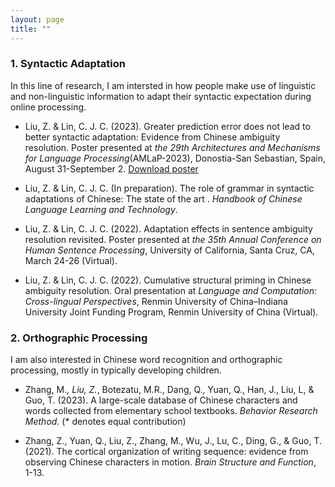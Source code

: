 ```yaml
---
layout: page
title: ""
---
```

### 1. Syntactic Adaptation

In this line of research, I am intersted in how people make use of linguistic and non-linguistic information to adapt their syntactic expectation during online processing.

- Liu, Z. & Lin, C. J. C. (2023). Greater prediction error does not lead to better syntactic adaptation: Evidence from Chinese ambiguity resolution. Poster presented at *the 29th Architectures and Mechanisms for Language Processing*(AMLaP-2023), Donostia-San Sebastian, Spain, August 31-September 2. [Download poster](https://zepliu.github.io/assets/pdf/AMLaP23.pdf)

- Liu, Z. & Lin, C. J. C. (In preparation). The role of grammar in syntactic adaptations of Chinese: The state of the art . *Handbook of Chinese Language Learning and Technology*.

- Liu, Z. & Lin, C. J. C. (2022). Adaptation effects in sentence ambiguity resolution revisited. Poster presented at *the 35th Annual Conference on Human Sentence Processing*, University of California, Santa Cruz, CA, March 24-26 (Virtual).

- Liu, Z. & Lin, C. J. C. (2022). Cumulative structural priming in Chinese ambiguity resolution. Oral presentation at *Language and Computation: Cross-lingual Perspectives*, Renmin University of China–Indiana University Joint Funding Program, Renmin University of China (Virtual).

### 2. Orthographic Processing

I am also interested in Chinese word recognition and orthographic processing, mostly in typically developing children. 

- Zhang, M.*, Liu, Z.*, Botezatu, M.R., Dang, Q., Yuan, Q., Han, J., Liu, L, & Guo, T. (2023). A large-scale database of Chinese characters and words collected from elementary school textbooks. *Behavior Research Method*. (* denotes equal contribution)

- Zhang, Z., Yuan, Q., Liu, Z., Zhang, M., Wu, J., Lu, C., Ding, G., & Guo, T. (2021). The cortical organization of writing sequence: evidence from observing Chinese characters in motion. *Brain Structure and Function*, 1-13.

